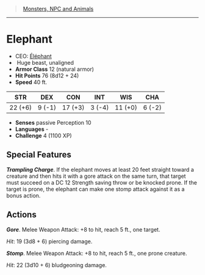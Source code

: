 ﻿---
!MonsterItem
Family: MonsterVO
Type: beast
Size: Huge
Alignment: unaligned
ArmorClass: 12 (natural armor)
HitPoints: 76 (8d12 + 24)
Speed: 40 ft.
Strength: 22 (+6)
Dexterity: ' 9 (-1)'
Constitution: 17 (+3)
Intelligence: ' 3 (-4)'
Wisdom: 11 (+0)
Charisma: ' 6 (-2)'
Senses: passive Perception 10
Languages: '-'
Challenge: 4 (1100 XP)
Id: monsters_vo.md#elephant
ParentLink: monsters_vo.md#monsters-npc-and-animals
Name: Elephant
ParentName: Monsters, NPC and Animals
NameLevel: 1
AltName: '[Éléphant](hd_monsters_elephant.md)'
Attributes:
  Name: Elephant
  Markdown: >+
    # <!--Name-->Elephant<!--/Name-->


    - CEO: <!--AltName-->[Éléphant](hd_monsters_elephant.md)<!--/AltName-->

    -  <!--Size-->Huge<!--/Size--> <!--Type-->beast<!--/Type-->, <!--Alignment-->unaligned<!--/Alignment-->

    - **Armor Class** <!--ArmorClass-->12 (natural armor)<!--/ArmorClass-->

    - **Hit Points** <!--HitPoints-->76 (8d12 + 24)<!--/HitPoints-->

    - **Speed** <!--Speed-->40 ft.<!--/Speed-->


    |STR|DEX|CON|INT|WIS|CHA|

    |---|---|---|---|---|---|

    |<!--Strength-->22 (+6)<!--/Strength-->|<!--Dexterity--> 9 (-1)<!--/Dexterity-->|<!--Constitution-->17 (+3)<!--/Constitution-->|<!--Intelligence--> 3 (-4)<!--/Intelligence-->|<!--Wisdom-->11 (+0)<!--/Wisdom-->|<!--Charisma--> 6 (-2)<!--/Charisma-->|


    - **Senses** <!--Senses-->passive Perception 10<!--/Senses-->

    - **Languages** <!--Languages-->-<!--/Languages-->

    - **Challenge** <!--Challenge-->4 (1100 XP)<!--/Challenge-->


    ## Special Features


    **_Trampling Charge_**. If the elephant moves at least 20 feet straight toward a creature and then hits it with a gore attack on the same turn, that target must succeed on a DC 12 Strength saving throw or be knocked prone. If the target is prone, the elephant can make one stomp attack against it as a bonus action.


    ## Actions


    **_Gore_**. Melee Weapon Attack: +8 to hit, reach 5 ft., one target.


    _Hit_: 19 (3d8 + 6) piercing damage.


    **_Stomp_**. Melee Weapon Attack: +8 to hit, reach 5 ft., one prone creature.


    _Hit_: 22 (3d10 + 6) bludgeoning damage.

  AltName: '[Éléphant](hd_monsters_elephant.md)'
  Size: Huge
  Type: beast
  Alignment: unaligned
  ArmorClass: 12 (natural armor)
  HitPoints: 76 (8d12 + 24)
  Speed: 40 ft.
  Strength: 22 (+6)
  Dexterity: ' 9 (-1)'
  Constitution: 17 (+3)
  Intelligence: ' 3 (-4)'
  Wisdom: 11 (+0)
  Charisma: ' 6 (-2)'
  Senses: passive Perception 10
  Languages: '-'
  Challenge: 4 (1100 XP)
AttributesDictionary: >+
  Name: Elephant

  Markdown: >+

    # <!--Name-->Elephant<!--/Name-->





    - CEO: <!--AltName-->[Éléphant](hd_monsters_elephant.md)<!--/AltName-->



    -  <!--Size-->Huge<!--/Size--> <!--Type-->beast<!--/Type-->, <!--Alignment-->unaligned<!--/Alignment-->



    - **Armor Class** <!--ArmorClass-->12 (natural armor)<!--/ArmorClass-->



    - **Hit Points** <!--HitPoints-->76 (8d12 + 24)<!--/HitPoints-->



    - **Speed** <!--Speed-->40 ft.<!--/Speed-->





    |STR|DEX|CON|INT|WIS|CHA|



    |---|---|---|---|---|---|



    |<!--Strength-->22 (+6)<!--/Strength-->|<!--Dexterity--> 9 (-1)<!--/Dexterity-->|<!--Constitution-->17 (+3)<!--/Constitution-->|<!--Intelligence--> 3 (-4)<!--/Intelligence-->|<!--Wisdom-->11 (+0)<!--/Wisdom-->|<!--Charisma--> 6 (-2)<!--/Charisma-->|





    - **Senses** <!--Senses-->passive Perception 10<!--/Senses-->



    - **Languages** <!--Languages-->-<!--/Languages-->



    - **Challenge** <!--Challenge-->4 (1100 XP)<!--/Challenge-->





    ## Special Features





    **_Trampling Charge_**. If the elephant moves at least 20 feet straight toward a creature and then hits it with a gore attack on the same turn, that target must succeed on a DC 12 Strength saving throw or be knocked prone. If the target is prone, the elephant can make one stomp attack against it as a bonus action.





    ## Actions





    **_Gore_**. Melee Weapon Attack: +8 to hit, reach 5 ft., one target.





    _Hit_: 19 (3d8 + 6) piercing damage.





    **_Stomp_**. Melee Weapon Attack: +8 to hit, reach 5 ft., one prone creature.





    _Hit_: 22 (3d10 + 6) bludgeoning damage.



  AltName: '[Éléphant](hd_monsters_elephant.md)'

  Size: Huge

  Type: beast

  Alignment: unaligned

  ArmorClass: 12 (natural armor)

  HitPoints: 76 (8d12 + 24)

  Speed: 40 ft.

  Strength: 22 (+6)

  Dexterity: ' 9 (-1)'

  Constitution: 17 (+3)

  Intelligence: ' 3 (-4)'

  Wisdom: 11 (+0)

  Charisma: ' 6 (-2)'

  Senses: passive Perception 10

  Languages: '-'

  Challenge: 4 (1100 XP)

---
> [Monsters, NPC and Animals](srd_monsters.md)

---

# Elephant

- CEO: [Éléphant](hd_monsters_elephant.md)
-  Huge beast, unaligned
- **Armor Class** 12 (natural armor)
- **Hit Points** 76 (8d12 + 24)
- **Speed** 40 ft.

|STR|DEX|CON|INT|WIS|CHA|
|---|---|---|---|---|---|
|22 (+6)| 9 (-1)|17 (+3)| 3 (-4)|11 (+0)| 6 (-2)|

- **Senses** passive Perception 10
- **Languages** -
- **Challenge** 4 (1100 XP)

## Special Features

**_Trampling Charge_**. If the elephant moves at least 20 feet straight toward a creature and then hits it with a gore attack on the same turn, that target must succeed on a DC 12 Strength saving throw or be knocked prone. If the target is prone, the elephant can make one stomp attack against it as a bonus action.

## Actions

**_Gore_**. Melee Weapon Attack: +8 to hit, reach 5 ft., one target.

_Hit_: 19 (3d8 + 6) piercing damage.

**_Stomp_**. Melee Weapon Attack: +8 to hit, reach 5 ft., one prone creature.

_Hit_: 22 (3d10 + 6) bludgeoning damage.

